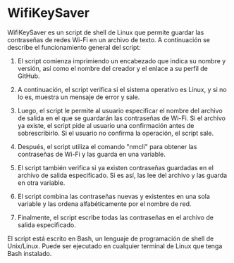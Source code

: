 # WifiKeySaver

WifiKeySaver es un script de shell de Linux que permite guardar las contraseñas de redes Wi-Fi en un archivo de texto. A continuación se describe el funcionamiento general del script:

1. El script comienza imprimiendo un encabezado que indica su nombre y versión, así como el nombre del creador y el enlace a su perfil de GitHub.

2. A continuación, el script verifica si el sistema operativo es Linux, y si no lo es, muestra un mensaje de error y sale.

3. Luego, el script le permite al usuario especificar el nombre del archivo de salida en el que se guardarán las contraseñas de Wi-Fi. Si el archivo ya existe, el script pide al usuario una confirmación antes de sobrescribirlo. Si el usuario no confirma la operación, el script sale.

4. Después, el script utiliza el comando "nmcli" para obtener las contraseñas de Wi-Fi y las guarda en una variable.

5. El script también verifica si ya existen contraseñas guardadas en el archivo de salida especificado. Si es así, las lee del archivo y las guarda en otra variable.

6. El script combina las contraseñas nuevas y existentes en una sola variable y las ordena alfabéticamente por el nombre de red.

7. Finalmente, el script escribe todas las contraseñas en el archivo de salida especificado.

El script está escrito en Bash, un lenguaje de programación de shell de Unix/Linux. Puede ser ejecutado en cualquier terminal de Linux que tenga Bash instalado.
